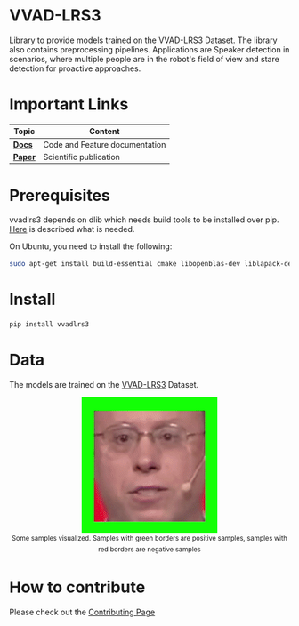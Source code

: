 # VVAD-LRS3
Library to provide models trained on the VVAD-LRS3 Dataset. The library also contains preprocessing pipelines.
Applications are Speaker detection in scenarios, where multiple people are in the robot's field of view 
and stare detection for proactive approaches.

# Important Links
|Topic      |Content        |
|-----------|---------------|
|[**Docs**](https://adriandavidauer.github.io/VVAD/)|Code and Feature documentation|
|[**Paper**](https://doi.org/10.48550/arXiv.2109.13789)|Scientific publication|

# Prerequisites
vvadlrs3 depends on dlib which needs build tools to be installed over pip.
[Here](https://www.pyimagesearch.com/2018/01/22/install-dlib-easy-complete-guide/) is described what is needed.

On Ubuntu, you need to install the following:

```bash
sudo apt-get install build-essential cmake libopenblas-dev liblapack-dev libx11-dev libgtk-3-dev
```

# Install
```bash
pip install vvadlrs3
```

# Data
The models are trained on the [VVAD-LRS3](https://www.kaggle.com/datasets/adrianlubitz/vvadlrs3) Dataset.

<p align="center">
    <img src="sampleVisualization.gif">
    <br>
    <sup>Some samples visualized. Samples with green borders are positive samples, samples with red borders are negative samples</sup>
</p>


# How to contribute
Please check out the [Contributing Page](./how-to-contribute.md)